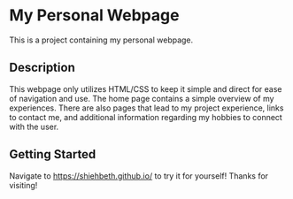 # My Personal Webpage

This is a project containing my personal webpage.

## Description

This webpage only utilizes HTML/CSS to keep it simple and direct for ease of navigation and use. The home page contains a simple overview of my experiences. There are also pages that lead to my project experience, links to contact me, and additional information regarding my hobbies to connect with the user.

## Getting Started

Navigate to https://shiehbeth.github.io/ to try it for yourself! Thanks for visiting!
